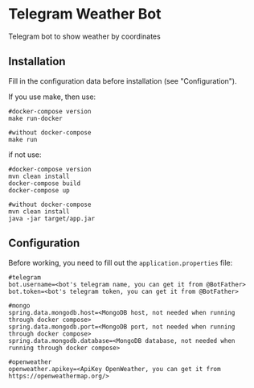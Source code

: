 # Telegram Weather Bot
Telegram bot to show weather by coordinates
## Installation
Fill in the configuration data before installation (see "Configuration").

If you use make, then use:
```
#docker-compose version
make run-docker

#without docker-compose
make run
```
if not use:
```
#docker-compose version
mvn clean install
docker-compose build
docker-compose up

#without docker-compose
mvn clean install
java -jar target/app.jar
```
## Configuration
Before working, you need to fill out the `application.properties` file:
```properties
#telegram
bot.username=<bot's telegram name, you can get it from @BotFather>
bot.token=<bot's telegram token, you can get it from @BotFather>

#mongo
spring.data.mongodb.host=<MongoDB host, not needed when running through docker compose>
spring.data.mongodb.port=<MongoDB port, not needed when running through docker compose>
spring.data.mongodb.database=<MongoDB database, not needed when running through docker compose>

#openweather
openweather.apikey=<ApiKey OpenWeather, you can get it from https://openweathermap.org/>
```